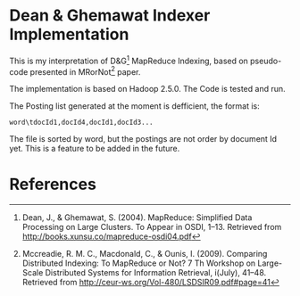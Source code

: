 # Dean & Ghemawat Indexer Implementation

This is my interpretation of D&G[^Dean2004] MapReduce Indexing, based on pseudo-code presented in MRorNot[^Mccreadie2009] paper.

The implementation is based on Hadoop 2.5.0. The Code is tested and run.

The Posting list generated at the moment is defficient, the format is:

```
word\tdocId1,docId4,docId1,docId3...
```

The file is sorted by word, but the postings are not order by document Id yet. This is a feature to be added in the future.

# References 

[^Dean2004]: Dean, J., & Ghemawat, S. (2004). MapReduce: Simplified Data Processing on Large Clusters. To Appear in OSDI, 1–13. Retrieved from <http://books.xunsu.co/mapreduce-osdi04.pdf>
[^Mccreadie2009]: Mccreadie, R. M. C., Macdonald, C., & Ounis, I. (2009). Comparing Distributed Indexing: To MapReduce or Not? 7 Th Workshop on Large-Scale Distributed Systems for Information Retrieval, i(July), 41–48. Retrieved from <http://ceur-ws.org/Vol-480/LSDSIR09.pdf#page=41>